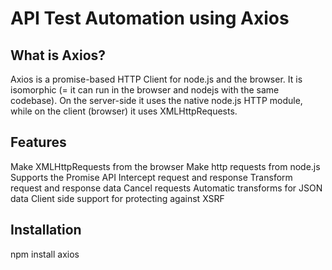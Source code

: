 # API Test Automation using Axios

## What is Axios?
Axios is a promise-based HTTP Client for node.js and the browser. 
It is isomorphic (= it can run in the browser and nodejs with the same codebase). 
On the server-side it uses the native node.js HTTP module, while on the client (browser) it uses XMLHttpRequests.

## Features
Make XMLHttpRequests from the browser
Make http requests from node.js
Supports the Promise API
Intercept request and response
Transform request and response data
Cancel requests
Automatic transforms for JSON data
Client side support for protecting against XSRF

## Installation

npm install axios
